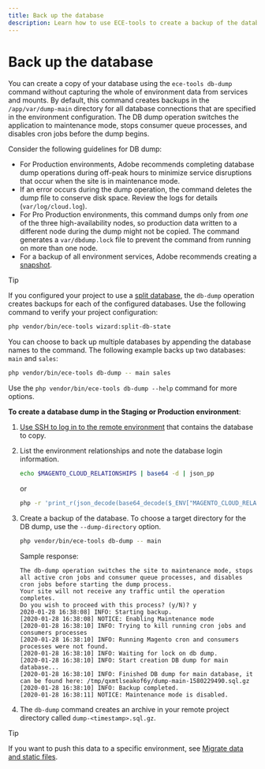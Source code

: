 ```yaml
---
title: Back up the database
description: Learn how to use ECE-tools to create a backup of the database for an Adobe Commerce on cloud infrastructure project.
---
```


# Back up the database

You can create a copy of your database using the `ece-tools db-dump` command without capturing the whole of environment data from services and mounts. By default, this command creates backups in the `/app/var/dump-main` directory for all database connections that are specified in the environment configuration. The DB dump operation switches the application to maintenance mode, stops consumer queue processes, and disables cron jobs before the dump begins.

Consider the following guidelines for DB dump:

- For Production environments, Adobe recommends completing database dump operations during off-peak hours to minimize service disruptions that occur when the site is in maintenance mode.
- If an error occurs during the dump operation, the command deletes the dump file to conserve disk space. Review the logs for details (`var/log/cloud.log`).
- For Pro Production environments, this command dumps only from _one_ of the three high-availability nodes, so production data written to a different node during the dump might not be copied. The command generates a `var/dbdump.lock` file to prevent the command from running on more than one node.
- For a backup of all environment services, Adobe recommends creating a [snapshot](snapshots.md).

>[!TIP]
>
>If you configured your project to use a [split database](https://experienceleague.adobe.com/docs/commerce-operations/configuration-guide/storage/split-db/multi-master.html), the `db-dump` operation creates backups for each of the configured databases. Use the following command to verify your project configuration:
>
>```bash
>php vendor/bin/ece-tools wizard:split-db-state
>```

You can choose to back up multiple databases by appending the database names to the command. The following example backs up two databases: `main` and `sales`:

```bash
php vendor/bin/ece-tools db-dump -- main sales
```

Use the `php vendor/bin/ece-tools db-dump --help` command for more options.

**To create a database dump in the Staging or Production environment**:

1. [Use SSH to log in to the remote environment](../development/secure-connections.md#use-an-ssh-command) that contains the database to copy.

1. List the environment relationships and note the database login information.

   ```bash
   echo $MAGENTO_CLOUD_RELATIONSHIPS | base64 -d | json_pp
   ```

   or

   ```bash
   php -r 'print_r(json_decode(base64_decode($_ENV["MAGENTO_CLOUD_RELATIONSHIPS"]))->database);'
   ```

1. Create a backup of the database. To choose a target directory for the DB dump, use the `--dump-directory` option.

   ```bash
   php vendor/bin/ece-tools db-dump -- main
   ```

   Sample response:

   ```terminal
   The db-dump operation switches the site to maintenance mode, stops all active cron jobs and consumer queue processes, and disables cron jobs before starting the dump process.
   Your site will not receive any traffic until the operation completes.
   Do you wish to proceed with this process? (y/N)? y
   2020-01-28 16:38:08] INFO: Starting backup.
   [2020-01-28 16:38:08] NOTICE: Enabling Maintenance mode
   [2020-01-28 16:38:10] INFO: Trying to kill running cron jobs and consumers processes
   [2020-01-28 16:38:10] INFO: Running Magento cron and consumers processes were not found.
   [2020-01-28 16:38:10] INFO: Waiting for lock on db dump.
   [2020-01-28 16:38:10] INFO: Start creation DB dump for main database...
   [2020-01-28 16:38:10] INFO: Finished DB dump for main database, it can be found here: /tmp/qxmtlseakof6y/dump-main-1580229490.sql.gz
   [2020-01-28 16:38:10] INFO: Backup completed.
   [2020-01-28 16:38:11] NOTICE: Maintenance mode is disabled.
   ```

1. The `db-dump` command creates an archive in your remote project directory called  `dump-<timestamp>.sql.gz`.

>[!TIP]
>
>If you want to push this data to a specific environment, see [Migrate data and static files](../deploy/staging-production.md#migrate-static-files).

